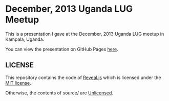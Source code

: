 # December, 2013 Uganda LUG Meetup

This is a presentation I gave at the December, 2013 Uganda LUG meetup in Kampala, Uganda.

You can view the presentation on GitHub Pages [here](https://alanorth.github.io/uganda-lug-dec-2013).

## LICENSE

This repository contains the code of [Reveal.js](https://github.com/hakimel/reveal.js)
which is licensed under the [MIT license](https://github.com/hakimel/reveal.js/blob/master/LICENSE).

Otherwise, the contents of source/ are [Unlicensed](http://unlicense.org/UNLICENSE).
